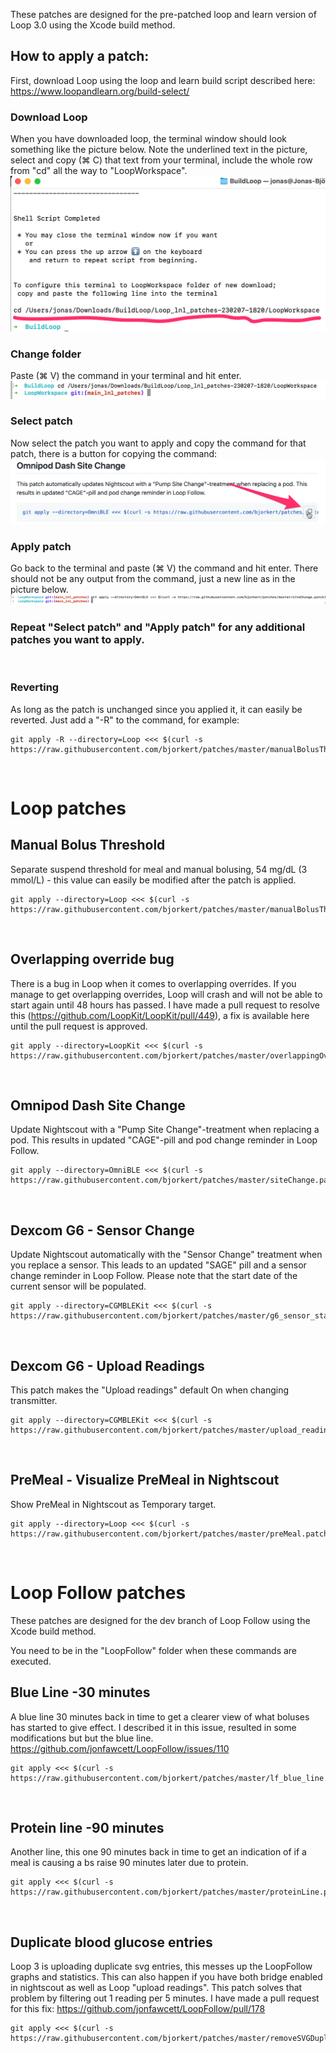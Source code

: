 These patches are designed for the pre-patched loop and learn version of Loop 3.0 using the Xcode build method.

## How to apply a patch:
First, download Loop using the loop and learn build script described here: https://www.loopandlearn.org/build-select/

### Download Loop
When you have downloaded loop, the terminal window should look something like the picture below. Note the underlined text in the picture, select and copy (⌘ C) that text from your terminal, include the whole row from "cd" all the way to "LoopWorkspace".
![Loop](img/build_loop_done.png)

### Change folder
Paste (⌘ V) the command in your terminal and hit enter.
![Loop](img/cd_done.png)

### Select patch
Now select the patch you want to apply and copy the command for that patch, there is a button for copying the command:
![Loop](img/copy.png)

### Apply patch
Go back to the terminal and paste (⌘ V) the command and hit enter. There should not be any output from the command, just a new line as in the picture below.
![Loop](img/paste.png)

### Repeat "Select patch" and "Apply patch" for any additional patches you want to apply.  
&nbsp;
### Reverting
As long as the patch is unchanged since you applied it, it can easily be reverted. Just add a "-R" to the command, for example:
```console
git apply -R --directory=Loop <<< $(curl -s https://raw.githubusercontent.com/bjorkert/patches/master/manualBolusThreshold.patch)
```

&nbsp;
# Loop patches

## Manual Bolus Threshold
Separate suspend threshold for meal and manual bolusing, 54 mg/dL (3 mmol/L) - this value can easily be modified after the patch is applied.
```console
git apply --directory=Loop <<< $(curl -s https://raw.githubusercontent.com/bjorkert/patches/master/manualBolusThreshold.patch)
```
&nbsp;
## Overlapping override bug
There is a bug in Loop when it comes to overlapping overrides. If you manage to get overlapping overrides, Loop will crash and will not be able to start again until 48 hours has passed. I have made a pull request to resolve this (https://github.com/LoopKit/LoopKit/pull/449), a fix is available here until the pull request is approved.
```console
git apply --directory=LoopKit <<< $(curl -s https://raw.githubusercontent.com/bjorkert/patches/master/overlappingOverride.patch)
```
&nbsp;
## Omnipod Dash Site Change
Update Nightscout with a "Pump Site Change"-treatment when replacing a pod. This results in updated "CAGE"-pill and pod change reminder in Loop Follow.
```console
git apply --directory=OmniBLE <<< $(curl -s https://raw.githubusercontent.com/bjorkert/patches/master/siteChange.patch)
```
&nbsp;
## Dexcom G6 - Sensor Change
Update Nightscout automatically with the "Sensor Change" treatment when you replace a sensor. This leads to an updated "SAGE" pill and a sensor change reminder in Loop Follow. Please note that the start date of the current sensor will be populated.
```console
git apply --directory=CGMBLEKit <<< $(curl -s https://raw.githubusercontent.com/bjorkert/patches/master/g6_sensor_start.patch)
```
&nbsp;
## Dexcom G6 - Upload Readings
This patch makes the "Upload readings" default On when changing transmitter.
```console
git apply --directory=CGMBLEKit <<< $(curl -s https://raw.githubusercontent.com/bjorkert/patches/master/upload_readings.patch)
```
&nbsp;
## PreMeal - Visualize PreMeal in Nightscout
Show PreMeal in Nightscout as Temporary target.
```console
git apply --directory=Loop <<< $(curl -s https://raw.githubusercontent.com/bjorkert/patches/master/preMeal.patch)
```
&nbsp;
&nbsp;
# Loop Follow patches
These patches are designed for the dev branch of Loop Follow using the Xcode build method.

You need to be in the "LoopFollow" folder when these commands are executed.

## Blue Line -30 minutes
A blue line 30 minutes back in time to get a clearer view of what boluses has started to give effect.
I described it in this issue, resulted in some modifications but but the blue line. https://github.com/jonfawcett/LoopFollow/issues/110
```console
git apply <<< $(curl -s https://raw.githubusercontent.com/bjorkert/patches/master/lf_blue_line.patch)
```
&nbsp;
## Protein line -90 minutes
Another line, this one 90 minutes back in time to get an indication of if a meal is causing a bs raise 90 minutes later due to protein.
```console
git apply <<< $(curl -s https://raw.githubusercontent.com/bjorkert/patches/master/proteinLine.patch)
```
&nbsp;
## Duplicate blood glucose entries
Loop 3 is uploading duplicate svg entries, this messes up the LoopFollow graphs and statistics. This can also happen if you have both bridge enabled in nightscout as well as Loop "upload readings". This patch solves that problem by filtering out 1 reading per 5 minutes. I have made a pull request for this fix: https://github.com/jonfawcett/LoopFollow/pull/178
```console
git apply <<< $(curl -s https://raw.githubusercontent.com/bjorkert/patches/master/removeSVGDuplicates.patch)
```